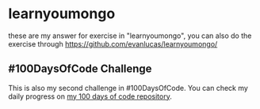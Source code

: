 # learnyoumongo
these are my answer for exercise in "learnyoumongo", you can also do the exercise through https://github.com/evanlucas/learnyoumongo/

## #100DaysOfCode Challenge
This is also my second challenge in #100DaysOfCode. You can check my daily progress on [my 100 days of code repository](https://github.com/hafizhme/100-days-of-code/blob/master/log.md).
